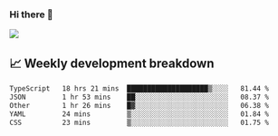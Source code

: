 ### Hi there 👋
<img align="center" src="https://github-readme-stats.vercel.app/api?username=Tumao727&show_icons=true&hide_title=true&theme=dracula" />


## 📈 Weekly development breakdown
<!--START_SECTION:waka-->

```txt
TypeScript   18 hrs 21 mins  ████████████████████▒░░░░   81.44 %
JSON         1 hr 53 mins    ██░░░░░░░░░░░░░░░░░░░░░░░   08.37 %
Other        1 hr 26 mins    █▓░░░░░░░░░░░░░░░░░░░░░░░   06.38 %
YAML         24 mins         ▒░░░░░░░░░░░░░░░░░░░░░░░░   01.84 %
CSS          23 mins         ▒░░░░░░░░░░░░░░░░░░░░░░░░   01.75 %
```

<!--END_SECTION:waka-->
